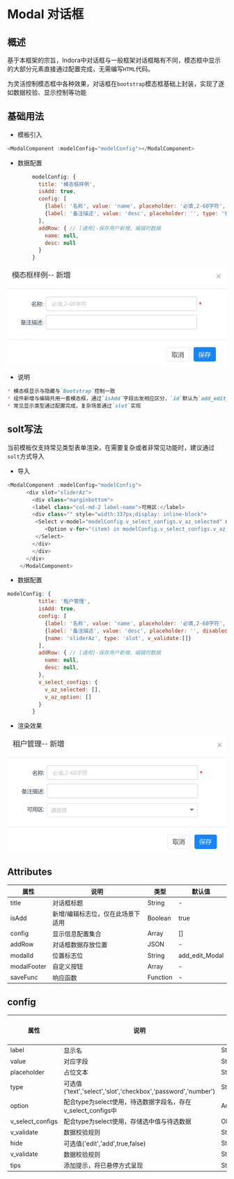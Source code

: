 # Modal 对话框

## 概述

基于本框架的宗旨，Indora中对话框与一般框架对话框略有不同，模态框中显示的大部分元素直接通过配置完成，无需编写`HTML`代码。

为灵活控制模态框中各种效果，对话框在`bootstrap`模态框基础上封装，实现了逐如数据校验、显示控制等功能

## 基础用法

- 模板引入  
```js
<ModalComponent :modelConfig="modelConfig"></ModalComponent>
```
- 数据配置  
```js
        modelConfig: {
          title: '模态框样例',
          isAdd: true,
          config: [
            {label: '名称', value: 'name', placeholder: '必填,2-60字符', v_validate: 'required:true|min:2|max:60', disabled: true, hide: 'edit', type: 'text'},
            {label: '备注描述', value: 'desc', placeholder: '', type: 'text'},
          ],
          addRow: { // [通用]-保存用户新增、编辑时数据
            name: null,
            desc: null
          }
        }
```
![模态框展示](../../img/modal/m-normal.png ':size=400x300')


- 说明

```markdown
* 模态框显示与隐藏与`Bootstrap`控制一致
* 组件新增与编辑共用一套模态框，通过`isAdd`字段出发相应区分，`id`默认为`add_edit_Modal`
* 常见显示类型通过配置完成，复杂场景通过`slot`实现

```

## solt写法

当前模板仅支持常见类型表单渲染，在需要复杂或者非常见功能时，建议通过`solt`方式导入

- 导入

```js
<ModalComponent :modelConfig="modelConfig">
      <div slot="sliderAz">
        <div class="marginbottom">
        <label class="col-md-2 label-name">可用区:</label>
        <div class="" style="width:337px;display: inline-block">
         <Select v-model="modelConfig.v_select_configs.v_az_selected" multiple filterable ref="az">
            <Option v-for="(item) in modelConfig.v_select_configs.v_az_option" :value="item.id" :key="item.id">{{ item.name }}</Option>
         </Select>
        </div>
        </div>
      </div>
    </ModalComponent>
```
- 数据配置

```js
modelConfig: {
          title: '租户管理',
          isAdd: true,
          config: [
            {label: '名称', value: 'name', placeholder: '必填,2-60字符', v_validate: 'required:true|min:2|max:60', disabled: true, hide: 'edit', type: 'text'},
            {label: '备注描述', value: 'desc', placeholder: '', disabled: false, type: 'text'},
            {name: 'sliderAz', type: 'slot', v_validate:[]}
          ],
          addRow: { // [通用]-保存用户新增、编辑时数据
            name: null,
            desc: null,
          },
          v_select_configs: {
            v_az_selected: [],
            v_az_option: []
          }
        }
```
- 渲染效果

![模态框展示](../../img/modal/m-solt.png ':size=400x300')

## Attributes

属性|说明|类型|默认值
--|--|--|--
title|对话框标题|String|-
isAdd|新增/编辑标志位，仅在此场景下适用|Boolean|true
config|显示信息配置集合|Array|[]
addRow|对话框数据存放位置|JSON|-
modalId|位置标志位|String|add_edit_Modal
modalFooter|自定义按钮|Array|-
saveFunc|响应函数|Function|-

## config

属性|说明|类型|默认值
--|--|--|--
label|显示名|String|-
value|对应字段|String|-
placeholder|占位文本|String|-
type|可选值('text','select','slot','checkbox','password','number')|String|-
option|配合type为select使用，待选数据字段名，存在v_select_configs中|Array|-
v_select_configs|配合type为select使用，存储选中值与待选数据|Object|-
v_validate|数据校验规则|String|-
hide|可选值('edit','add',true,false)|String/Boolean|-
v_validate|数据校验规则|String|-
tips|添加提示，将已悬停方式呈现|String|-

